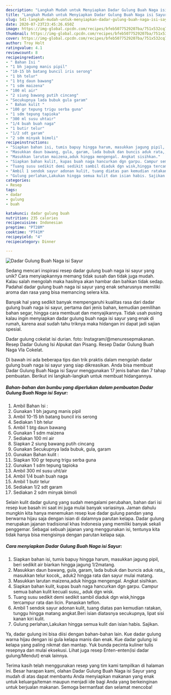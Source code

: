 ```yaml
---
description: "Langkah Mudah untuk Menyiapkan Dadar Gulung Buah Naga isi Sayur, Bisa Manjain Lidah"
title: "Langkah Mudah untuk Menyiapkan Dadar Gulung Buah Naga isi Sayur, Bisa Manjain Lidah"
slug: 541-langkah-mudah-untuk-menyiapkan-dadar-gulung-buah-naga-isi-sayur-bisa-manjain-lidah
date: 2020-07-23T23:45:26.650Z
image: https://img-global.cpcdn.com/recipes/bfeb5077529207ba/751x532cq70/dadar-gulung-buah-naga-isi-sayur-foto-resep-utama.jpg
thumbnail: https://img-global.cpcdn.com/recipes/bfeb5077529207ba/751x532cq70/dadar-gulung-buah-naga-isi-sayur-foto-resep-utama.jpg
cover: https://img-global.cpcdn.com/recipes/bfeb5077529207ba/751x532cq70/dadar-gulung-buah-naga-isi-sayur-foto-resep-utama.jpg
author: Troy Holt
ratingvalue: 4.1
reviewcount: 8
recipeingredient:
- " Bahan Isi "
- "1 bh jagung manis pipil"
- "10-15 bh batang buncil iris serong"
- "1 bh telur"
- "1 btg daun bawang"
- "1 sdm maizena"
- "100 ml air"
- "2 siung bawang putih cincang"
- "Secukupnya lada bubuk gula garam"
- " Bahan kulit "
- "100 gr tepung trigu serba guna"
- "1 sdm tepung tapioka"
- "300 ml susu uhtair"
- "1/4 buah buah naga"
- "1 butir telur"
- "1/2 sdt garam"
- "2 sdm minyak bimoli"
recipeinstructions:
- "Siapkan bahan isi, tumis bapuy hingga harum, masukkan jagung pipil, beri sedikit air biarkan hingga jagung 1/2matang."
- "Masukkan daun bawang, gula, garam, lada bubuk dan buncis aduk rata,, masukkan telur kocok,, aduk2 hingga rata dan sayur mulai matang."
- "Masukkan larutan maizena,aduk hingga mengengal. Angkat sisihkan."
- "Siapkan bahan kulit, kupas buah naga hancurkan dgn garpu. Campur semua bahan kulit kecuali susu,, aduk dgn wisk."
- "Tuang susu sedikit demi sedikit sambil diaduk dgn wisk,hingga tercampur rata dan licin. Panaskan teflon."
- "Ambil 1 sendok sayur adonan kulit, tuang diatas pan kemudian ratakan, tunggu hingga matang angkat.Beri isian diatasnya secukupnya, lipat sisi kanan kiri kulit."
- "Gulung perlahan,Lakukan hingga semua kulit dan isian habis. Sajikan."
categories:
- Resep
tags:
- dadar
- gulung
- buah

katakunci: dadar gulung buah 
nutrition: 235 calories
recipecuisine: Indonesian
preptime: "PT28M"
cooktime: "PT41M"
recipeyield: "4"
recipecategory: Dinner

---
```



![Dadar Gulung Buah Naga isi Sayur](https://img-global.cpcdn.com/recipes/bfeb5077529207ba/751x532cq70/dadar-gulung-buah-naga-isi-sayur-foto-resep-utama.jpg)

Sedang mencari inspirasi resep dadar gulung buah naga isi sayur yang unik? Cara menyiapkannya memang tidak susah dan tidak juga mudah. Kalau salah mengolah maka hasilnya akan hambar dan bahkan tidak sedap. Padahal dadar gulung buah naga isi sayur yang enak seharusnya memiliki aroma dan rasa yang bisa memancing selera kita.

Banyak hal yang sedikit banyak mempengaruhi kualitas rasa dari dadar gulung buah naga isi sayur, pertama dari jenis bahan, kemudian pemilihan bahan segar, hingga cara membuat dan menyajikannya. Tidak usah pusing kalau ingin menyiapkan dadar gulung buah naga isi sayur yang enak di rumah, karena asal sudah tahu triknya maka hidangan ini dapat jadi sajian spesial.

Dadar gulung cokelat isi durian. foto: Instagram/@menuresepmakanan. Resep Dadar Gulung Isi Alpukat dan Pisang. Resep Dadar Gulung Buah Naga Vla Cokelat.


Di bawah ini ada beberapa tips dan trik praktis dalam mengolah dadar gulung buah naga isi sayur yang siap dikreasikan. Anda bisa membuat Dadar Gulung Buah Naga isi Sayur menggunakan 17 jenis bahan dan 7 tahap pembuatan. Berikut ini langkah-langkah untuk membuat hidangannya.

<!--inarticleads1-->

##### Bahan-bahan dan bumbu yang diperlukan dalam pembuatan Dadar Gulung Buah Naga isi Sayur:

1. Ambil  Bahan Isi :
1. Gunakan 1 bh jagung manis pipil
1. Ambil 10-15 bh batang buncil iris serong
1. Sediakan 1 bh telur
1. Ambil 1 btg daun bawang
1. Gunakan 1 sdm maizena
1. Sediakan 100 ml air
1. Siapkan 2 siung bawang putih cincang
1. Gunakan Secukupnya lada bubuk, gula, garam
1. Gunakan  Bahan kulit :
1. Siapkan 100 gr tepung trigu serba guna
1. Gunakan 1 sdm tepung tapioka
1. Ambil 300 ml susu uht/air
1. Ambil 1/4 buah buah naga
1. Ambil 1 butir telur
1. Sediakan 1/2 sdt garam
1. Sediakan 2 sdm minyak bimoli


Selain kulit dadar gulung yang sudah mengalami perubahan, bahan dari isi resep kue basah ini saat ini juga mulai banyak variasinya. Jaman dahulu mungkin kita hanya menemukan resep kue dadar gulung pandan yang berwarna hijau saja dengan isian di dalamnya parutan kelapa. Dadar gulung merupakan jajanan tradisional khas Indonesia yang memiliki banyak sekali penggemar. Sebagai sebuah jajanan yang menggunakan isi, tentunya kita tidak hanya bisa mengisinya dengan parutan kelapa saja. 

<!--inarticleads2-->

##### Cara menyiapkan Dadar Gulung Buah Naga isi Sayur:

1. Siapkan bahan isi, tumis bapuy hingga harum, masukkan jagung pipil, beri sedikit air biarkan hingga jagung 1/2matang.
1. Masukkan daun bawang, gula, garam, lada bubuk dan buncis aduk rata,, masukkan telur kocok,, aduk2 hingga rata dan sayur mulai matang.
1. Masukkan larutan maizena,aduk hingga mengengal. Angkat sisihkan.
1. Siapkan bahan kulit, kupas buah naga hancurkan dgn garpu. Campur semua bahan kulit kecuali susu,, aduk dgn wisk.
1. Tuang susu sedikit demi sedikit sambil diaduk dgn wisk,hingga tercampur rata dan licin. Panaskan teflon.
1. Ambil 1 sendok sayur adonan kulit, tuang diatas pan kemudian ratakan, tunggu hingga matang angkat.Beri isian diatasnya secukupnya, lipat sisi kanan kiri kulit.
1. Gulung perlahan,Lakukan hingga semua kulit dan isian habis. Sajikan.


Ya, dadar gulung ini bisa diisi dengan bahan-bahan lain. Kue dadar gulung warna hijau dengan isi gula kelapa manis dan enak. Kue dadar gulung isi kelapa yang paling nikmat dan mantap. Yuk bunda pecinta kuliner tulis resepnya dan mulai eksekusi. Lihat juga resep Enten-enten(isi dadar gulung/Mendut) enak lainnya. 

Terima kasih telah menggunakan resep yang tim kami tampilkan di halaman ini. Besar harapan kami, olahan Dadar Gulung Buah Naga isi Sayur yang mudah di atas dapat membantu Anda menyiapkan makanan yang enak untuk keluarga/teman maupun menjadi ide bagi Anda yang berkeinginan untuk berjualan makanan. Semoga bermanfaat dan selamat mencoba!
